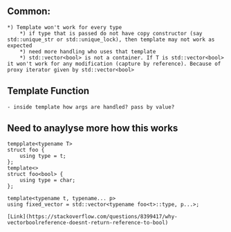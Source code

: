 

## Common:
    *) Template won't work for every type
        *) if type that is passed do not have copy constructor (say std::unique_str or std::unique_lock), then template may not work as expected
        *) need more handling who uses that template
        *) std::vector<bool> is not a container. If T is std::vector<bool> it won't work for any modification (capture by reference). Because of proxy iterator given by std::vector<bool>

## Template Function
    - inside template how args are handled? pass by value?

## Need to anaylyse more how this works

    tempplate<typename T>
    struct foo {
        using type = t;
    };
    template<>
    struct foo<bool> {
        using type = char;
    };

    template<typename t, typename... p>
    using fixed_vector = std::vector<typename foo<t>::type, p...>;

    [Link](https://stackoverflow.com/questions/8399417/why-vectorboolreference-doesnt-return-reference-to-bool)